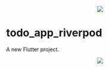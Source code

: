 <div style="text-align:center">
  <img src="https://media.giphy.com/media/v1.Y2lkPTc5MGI3NjExb2t0ZW1pbnBiM2ZyeW45ZHhrbnF1MzJkM3BzNmhiMTFodHdlZDgxcyZlcD12MV9pbnRlcm5hbF9naWZfYnlfaWQmY3Q9Zw/2DtfA7nYrbNnIabEyK/giphy.gif"/>
</div>

# todo_app_riverpod

A new Flutter project.

<div style="text-align:center">
  <img src="https://media.giphy.com/media/v1.Y2lkPTc5MGI3NjExOW9oNnNubXEwb3VsOXQ3NzJtcXZmMml6ZXhzYXoxaXR4d2IxbGl5MCZlcD12MV9pbnRlcm5hbF9naWZfYnlfaWQmY3Q9Zw/X8zEerXZaq3Rk5Vqy9/giphy.gif"/>
</div>
